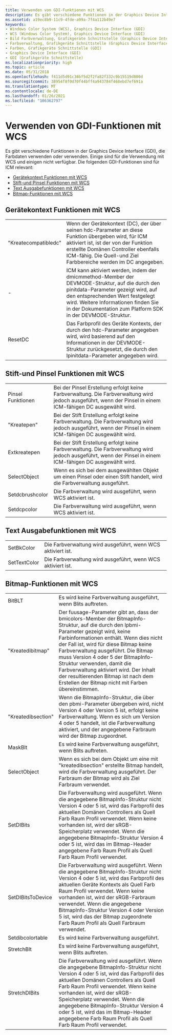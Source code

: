 ```yaml
---
title: Verwenden von GDI-Funktionen mit WCS
description: Es gibt verschiedene Funktionen in der Graphics Device Interface (GDI), die Farbdaten verwenden oder verwenden.
ms.assetid: a19ec8b9-11c9-4fde-a99a-7f4a112b49e7
keywords:
- Windows Color System (WCS), Graphics Device Interface (GDI)
- WCS (Windows Color System), Graphics Device Interface (GDI)
- Bild Farbverwaltung, Grafikgeräte Schnittstelle (Graphics Device Interface, GDI)
- Farbverwaltung, Grafikgeräte Schnittstelle (Graphics Device Interface, GDI)
- Farben, Grafikgeräte Schnittstelle (GDI)
- Graphics Device Interface (GDI)
- GDI (Grafikgeräte Schnittstelle)
ms.localizationpriority: high
ms.topic: article
ms.date: 05/31/2018
ms.openlocfilehash: f411d5d91c36bf5d2f2fa82f332c9b15519d800d
ms.sourcegitcommit: 38954f8f0d70f44bff4a943784f468ebd7ef691a
ms.translationtype: MT
ms.contentlocale: de-DE
ms.lasthandoff: 01/26/2021
ms.locfileid: "106362797"
---
```

# <a name="using-gdi-functions-with-wcs"></a>Verwenden von GDI-Funktionen mit WCS

Es gibt verschiedene Funktionen in der Graphics Device Interface (GDI), die Farbdaten verwenden oder verwenden. Einige sind für die Verwendung mit WCS und einigen nicht verfügbar. Die folgenden GDI-Funktionen sind für ICM relevant:

-   [Gerätekontext Funktionen mit WCS](#device-context-functions-with-wcs)
-   [Stift-und Pinsel Funktionen mit WCS](#pen-and-brush-functions-with-wcs)
-   [Text Ausgabefunktionen mit WCS](#text-output-functions-with-wcs)
-   [Bitmap-Funktionen mit WCS](#bitmap-functions-with-wcs)

## <a name="device-context-functions-with-wcs"></a>Gerätekontext Funktionen mit WCS



|                    |                                                                                                                                                                                                                                 |
|--------------------|---------------------------------------------------------------------------------------------------------------------------------------------------------------------------------------------------------------------------------|
| "Kreatecompatibledc" | Wenn der Gerätekontext (DC), der über seinen hdc-Parameter an diese Funktion übergeben wird, für ICM aktiviert ist, ist der von der Funktion erstellte Domänen Controller ebenfalls ICM-fähig. Die Quell-und Ziel Farbbereiche werden im DC angegeben. |
| -           | ICM kann aktiviert werden, indem der dmicmmethod-Member der DEVMODE-Struktur, auf die durch den pinitdata-Parameter gezeigt wird, auf den entsprechenden Wert festgelegt wird. Weitere Informationen finden Sie in der Dokumentation zum Platform SDK in der DEVMODE-Struktur.  |
| ResetDC            | Das Farbprofil des Geräte Kontexts, der durch den hdc-Parameter angegeben wird, wird basierend auf den Informationen in der DEVMODE-Struktur zurückgesetzt, die durch den lpinitdata-Parameter angegeben wird.                                                   |



 

## <a name="pen-and-brush-functions-with-wcs"></a>Stift-und Pinsel Funktionen mit WCS



|                 |                                                                                                                                               |
|-----------------|-----------------------------------------------------------------------------------------------------------------------------------------------|
| Pinsel Funktionen | Bei der Pinsel Erstellung erfolgt keine Farbverwaltung. Die Farbverwaltung wird jedoch ausgeführt, wenn der Pinsel in einem ICM-fähigen DC ausgewählt wird. |
| "Kreatepen"       | Bei der Stift Erstellung erfolgt keine Farbverwaltung. Die Farbverwaltung wird jedoch ausgeführt, wenn der Pinsel in einem ICM-fähigen DC ausgewählt wird.   |
| Extkreatepen    | Bei der Stift Erstellung erfolgt keine Farbverwaltung. Die Farbverwaltung wird jedoch ausgeführt, wenn der Pinsel in einem ICM-fähigen DC ausgewählt wird.   |
| SelectObject    | Wenn es sich bei dem ausgewählten Objekt um einen Pinsel oder einen Stift handelt, wird die Farbverwaltung ausgeführt.                                                              |
| Setdcbrushcolor | Die Farbverwaltung wird ausgeführt, wenn WCS aktiviert ist.                                                                                              |
| Setdcpcolor   | Die Farbverwaltung wird ausgeführt, wenn WCS aktiviert ist.                                                                                              |



 

## <a name="text-output-functions-with-wcs"></a>Text Ausgabefunktionen mit WCS



|              |                                                  |
|--------------|--------------------------------------------------|
| SetBkColor   | Die Farbverwaltung wird ausgeführt, wenn WCS aktiviert ist. |
| SetTextColor | Die Farbverwaltung wird ausgeführt, wenn WCS aktiviert ist. |



 

## <a name="bitmap-functions-with-wcs"></a>Bitmap-Funktionen mit WCS



|                   |                                                                                                                                                                                                                                                                                                                                                                                                                                                |
|-------------------|------------------------------------------------------------------------------------------------------------------------------------------------------------------------------------------------------------------------------------------------------------------------------------------------------------------------------------------------------------------------------------------------------------------------------------------------|
| BitBLT            | Es wird keine Farbverwaltung ausgeführt, wenn Blits auftreten.                                                                                                                                                                                                                                                                                                                                                                                             |
| "Kreatedibitmap"    | Der fuusage-Parameter gibt an, dass der bmicolors-Member der BitmapInfo-Struktur, auf die durch den lpbmi-Parameter gezeigt wird, keine Farbinformationen enthält. Wenn dies nicht der Fall ist, wird für diese Bitmap keine Farbverwaltung ausgeführt. Die Bitmap muss Version 4 oder 5 der BitmapInfo-Struktur verwenden, damit die Farbverwaltung aktiviert wird. Der Inhalt der resultierenden Bitmap ist nach dem Erstellen der Bitmap nicht mit Farben übereinstimmen. |
| "Kreatedibsection"  | Wenn die BitmapInfo-Struktur, die über den pbmi-Parameter übergeben wird, nicht Version 4 oder Version 5 ist, erfolgt keine Farbverwaltung. Wenn es sich um Version 4 oder 5 handelt, ist die Farbverwaltung aktiviert, und der angegebene Farbraum wird der Bitmap zugeordnet.                                                                                                                                                                                                   |
| MaskBlt           | Es wird keine Farbverwaltung ausgeführt, wenn Blits auftreten.                                                                                                                                                                                                                                                                                                                                                                                             |
| SelectObject      | Wenn es sich bei dem Objekt um eine mit "kreatedibsection" erstellte Bitmap handelt, wird die Farbverwaltung ausgeführt. Der Farbraum der Bitmap wird als Ziel Farbraum verwendet.                                                                                                                                                                                                                                                                                       |
| SetDIBits         | Die Farbverwaltung wird ausgeführt. Wenn die angegebene BitmapInfo-Struktur nicht Version 4 oder 5 ist, wird das Farbprofil des aktuellen Domänen Controllers als Quell Farb Raum Profil verwendet. Wenn keine vorhanden ist, wird der sRGB-Speicherplatz verwendet. Wenn die angegebene BitmapInfo-Struktur Version 4 oder 5 ist, wird das im Bitmap-Header angegebene Farb Raum Profil als Quell Farb Raum Profil verwendet.                                         |
| SetDIBitsToDevice | Die Farbverwaltung wird ausgeführt. Wenn die angegebene BitmapInfo-Struktur nicht Version 4 oder 5 ist, wird das Farbprofil des aktuellen Geräte Kontexts als Quell Farb Raum Profil verwendet. Wenn keine vorhanden ist, wird der sRGB-Farbraum verwendet. Wenn die angegebene BitmapInfo-Struktur Version 4 oder Version 5 ist, wird das der Bitmap zugeordnete Farb Raum Profil als Quell Farbraum verwendet.                                    |
| Setdibcolortable  | Es wird keine Farbverwaltung ausgeführt.                                                                                                                                                                                                                                                                                                                                                                                                              |
| StretchBlt        | Es wird keine Farbverwaltung ausgeführt, wenn Blits auftreten.                                                                                                                                                                                                                                                                                                                                                                                             |
| StretchDIBits     | Die Farbverwaltung wird ausgeführt. Wenn die angegebene BitmapInfo-Struktur nicht Version 4 oder 5 ist, wird das Farbprofil des aktuellen Domänen Controllers als Quell Farb Raum Profil verwendet. Wenn keine vorhanden ist, wird der sRGB-Speicherplatz verwendet. Wenn die angegebene BitmapInfo-Struktur Version 4 oder 5 ist, wird das im Bitmap-Header angegebene Farb Raum Profil als Quell Farb Raum Profil verwendet.                                         |



 

 

 




